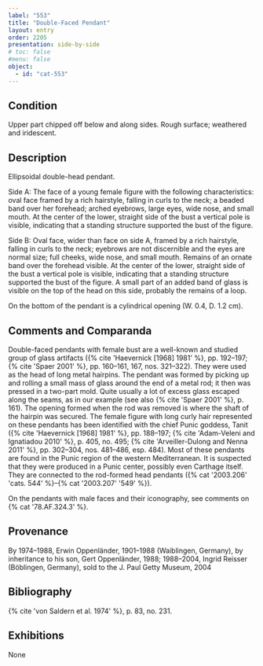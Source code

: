 ```yaml
---
label: "553"
title: "Double-Faced Pendant"
layout: entry
order: 2205
presentation: side-by-side
# toc: false
#menu: false 
object:
  - id: "cat-553"
---
```


## Condition

Upper part chipped off below and along sides. Rough surface; weathered and iridescent.

## Description

Ellipsoidal double-head pendant.

Side A: The face of a young female figure with the following characteristics: oval face framed by a rich hairstyle, falling in curls to the neck; a beaded band over her forehead; arched eyebrows, large eyes, wide nose, and small mouth. At the center of the lower, straight side of the bust a vertical pole is visible, indicating that a standing structure supported the bust of the figure.

Side B: Oval face, wider than face on side A, framed by a rich hairstyle, falling in curls to the neck; eyebrows are not discernible and the eyes are normal size; full cheeks, wide nose, and small mouth. Remains of an ornate band over the forehead visible. At the center of the lower, straight side of the bust a vertical pole is visible, indicating that a standing structure supported the bust of the figure. A small part of an added band of glass is visible on the top of the head on this side, probably the remains of a loop.

On the bottom of the pendant is a cylindrical opening (W. 0.4, D. 1.2 cm).

## Comments and Comparanda

Double-faced pendants with female bust are a well-known and studied group of glass artifacts ({% cite 'Haevernick [1968] 1981' %}, pp. 192–197; {% cite 'Spaer 2001' %}, pp. 160–161, 167, nos. 321–322). They were used as the head of long metal hairpins. The pendant was formed by picking up and rolling a small mass of glass around the end of a metal rod; it then was pressed in a two-part mold. Quite usually a lot of excess glass escaped along the seams, as in our example (see also {% cite 'Spaer 2001' %}, p. 161). The opening formed when the rod was removed is where the shaft of the hairpin was secured. The female figure with long curly hair represented on these pendants has been identified with the chief Punic goddess, Tanit ({% cite 'Haevernick [1968] 1981' %}, pp. 188–197; {% cite 'Adam-Veleni and Ignatiadou 2010' %}, p. 405, no. 495; {% cite 'Arveiller-Dulong and Nenna 2011' %}, pp. 302–304, nos. 481–486, esp. 484). Most of these pendants are found in the Punic region of the western Mediterranean. It is suspected that they were produced in a Punic center, possibly even Carthage itself. They are connected to the rod-formed head pendants ({% cat '2003.206' 'cats. 544' %}–{% cat '2003.207' '549' %}).

On the pendants with male faces and their iconography, see comments on {% cat '78.AF.324.3' %}.

## Provenance

By 1974–1988, Erwin Oppenländer, 1901–1988 (Waiblingen, Germany), by inheritance to his son, Gert Oppenländer, 1988; 1988–2004, Ingrid Reisser (Böblingen, Germany), sold to the J. Paul Getty Museum, 2004

## Bibliography

{% cite 'von Saldern et al. 1974' %}, p. 83, no. 231.

## Exhibitions

None